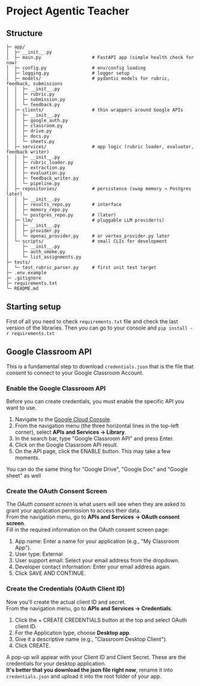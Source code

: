 # Project Agentic Teacher
## Structure

```
├─ app/
│  ├─ __init__.py
│  ├─ main.py                   # FastAPI app (simple health check for now)
│  ├─ config.py                 # env/config loading
│  ├─ logging.py                # logger setup
│  ├─ models/                   # pydantic models for rubric, feedback, submissions
│  │  ├─ __init__.py
│  │  ├─ rubric.py
│  │  ├─ submission.py
│  │  └─ feedback.py
│  ├─ clients/                  # thin wrappers around Google APIs
│  │  ├─ __init__.py
│  │  ├─ google_auth.py
│  │  ├─ classroom.py
│  │  ├─ drive.py
│  │  ├─ docs.py
│  │  └─ sheets.py
│  ├─ services/                 # app logic (rubric loader, evaluator, feedback writer)
│  │  ├─ __init__.py
│  │  ├─ rubric_loader.py
│  │  ├─ extraction.py
│  │  ├─ evaluation.py
│  │  ├─ feedback_writer.py
│  │  └─ pipeline.py
│  ├─ repositories/             # persistence (swap memory → Postgres later)
│  │  ├─ __init__.py
│  │  ├─ results_repo.py        # interface
│  │  ├─ memory_repo.py
│  │  └─ postgres_repo.py       # (later)
│  ├─ llm/                      # pluggable LLM provider(s)
│  │  ├─ __init__.py
│  │  ├─ provider.py
│  │  └─ openai_provider.py     # or vertex_provider.py later
│  └─ scripts/                  # small CLIs for development
│     ├─ __init__.py
│     ├─ auth_smoke.py
│     └─ list_assignments.py
├─ tests/
│  └─ test_rubric_parser.py     # first unit test target
├─ .env.example
├─ .gitignore
├─ requirements.txt
└─ README.md
```

## Starting setup
First of all you need to check `requirements.txt` file and check the last version of the libraries.
Then you can go to your console and
`pip install -r requirements.txt`

## Google Classroom API
This is a fundamental step to download `credentials.json` that is the file that consent to connect to your Google Classroom Account.

### Enable the Google Classroom API
Before you can create credentials, you must enable the specific API you want to use.

1. Navigate to the [Google Cloud Console](https://console.cloud.google.com/).
2. From the navigation menu (the three horizontal lines in the top-left corner), select **APIs and Services -> Library**.
3. In the search bar, type "Google Classroom API" and press Enter.
4. Click on the Google Classroom API result.
5. On the API page, click the ENABLE button. This may take a few moments.

You can do the same thing for "Google Drive", "Google Doc" and "Google sheet" as well

### Create the OAuth Consent Screen
The *OAuth consent screen* is what users will see when they are asked to grant your application permission to access their data. \
From the navigation menu, go to **APIs and Services -> OAuth consent screen**. \
Fill in the required information on the OAuth consent screen page:
1. App name: Enter a name for your application (e.g., "My Classroom App").
2. User type: External
3. User support email: Select your email address from the dropdown.
4. Developer contact information: Enter your email address again.
5. Click SAVE AND CONTINUE.

### Create the Credentials (OAuth Client ID)
Now you'll create the actual client ID and secret. \
From the navigation menu, go to **APIs and Services -> Credentials**.
1. Click the + CREATE CREDENTIALS button at the top and select OAuth client ID.
2. For the Application type, choose **Desktop app**.
3. Give it a descriptive name (e.g., "Classroom Desktop Client").
4. Click CREATE.

A pop-up will appear with your Client ID and Client Secret. These are the credentials for your desktop application. \
**It's better that you download the json file right now**, rename it into `credentials.json` and upload it into the root folder of your app.



